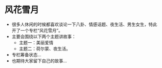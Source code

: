 # 风花雪月
- 很多人休闲的时候都喜欢谈论一下八卦、情感话题、夜生活、男生女生，特此开了一个专栏“风花雪月”。 
- 主要会围绕以下两个主题讲故事：
    * 主题一：美丽爱情
    * 主题二：荷尔蒙、夜生活。
- 专栏筹备状态...
- 也期待大家留下自己的故事...
